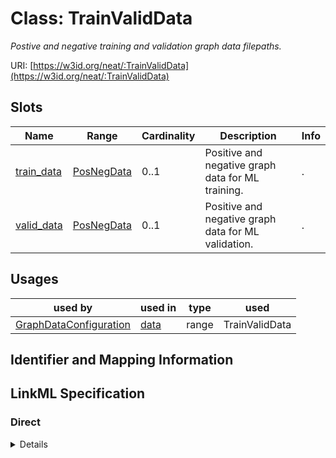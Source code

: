 # Class: TrainValidData
_Postive and negative training and validation graph data filepaths._





URI: [https://w3id.org/neat/:TrainValidData](https://w3id.org/neat/:TrainValidData)



<!-- no inheritance hierarchy -->



## Slots

| Name | Range | Cardinality | Description  | Info |
| ---  | --- | --- | --- | --- |
| [train_data](train_data.md) | [PosNegData](PosNegData.md) | 0..1 | Positive and negative graph data for ML training.  | . |
| [valid_data](valid_data.md) | [PosNegData](PosNegData.md) | 0..1 | Positive and negative graph data for ML validation.  | . |


## Usages


| used by | used in | type | used |
| ---  | --- | --- | --- |
| [GraphDataConfiguration](GraphDataConfiguration.md) | [data](data.md) | range | TrainValidData |



## Identifier and Mapping Information









## LinkML Specification

<!-- TODO: investigate https://stackoverflow.com/questions/37606292/how-to-create-tabbed-code-blocks-in-mkdocs-or-sphinx -->

### Direct

<details>
```yaml
name: TrainValidData
description: Postive and negative training and validation graph data filepaths.
from_schema: https://w3id.org/neat
attributes:
  train_data:
    name: train_data
    description: Positive and negative graph data for ML training.
    from_schema: https://w3id.org/neat
    range: PosNegData
  valid_data:
    name: valid_data
    description: Positive and negative graph data for ML validation.
    from_schema: https://w3id.org/neat
    range: PosNegData

```
</details>

### Induced

<details>
```yaml
name: TrainValidData
description: Postive and negative training and validation graph data filepaths.
from_schema: https://w3id.org/neat
attributes:
  train_data:
    name: train_data
    description: Positive and negative graph data for ML training.
    from_schema: https://w3id.org/neat
    alias: train_data
    owner: TrainValidData
    range: PosNegData
  valid_data:
    name: valid_data
    description: Positive and negative graph data for ML validation.
    from_schema: https://w3id.org/neat
    alias: valid_data
    owner: TrainValidData
    range: PosNegData

```
</details>